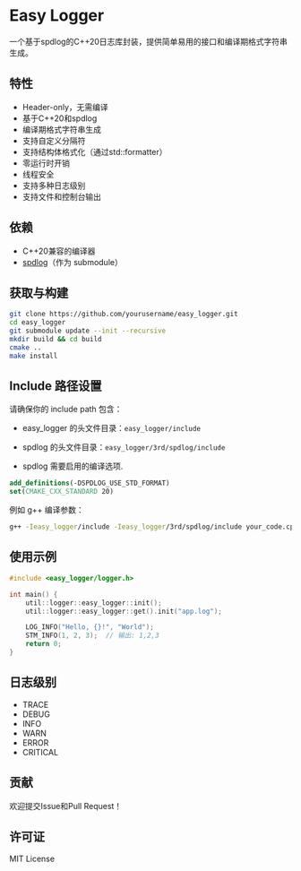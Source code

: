 # Easy Logger

一个基于spdlog的C++20日志库封装，提供简单易用的接口和编译期格式字符串生成。

## 特性

- Header-only，无需编译
- 基于C++20和spdlog
- 编译期格式字符串生成
- 支持自定义分隔符
- 支持结构体格式化（通过std::formatter）
- 零运行时开销
- 线程安全
- 支持多种日志级别
- 支持文件和控制台输出

## 依赖

- C++20兼容的编译器
- [spdlog](https://github.com/gabime/spdlog)（作为 submodule）

## 获取与构建

```bash
git clone https://github.com/yourusername/easy_logger.git
cd easy_logger
git submodule update --init --recursive
mkdir build && cd build
cmake ..
make install
```

## Include 路径设置

请确保你的 include path 包含：
- easy_logger 的头文件目录：`easy_logger/include`
- spdlog 的头文件目录：`easy_logger/3rd/spdlog/include`

- spdlog 需要启用的编译选项.
```cmake
add_definitions(-DSPDLOG_USE_STD_FORMAT)
set(CMAKE_CXX_STANDARD 20)
```

例如 g++ 编译参数：
```bash
g++ -Ieasy_logger/include -Ieasy_logger/3rd/spdlog/include your_code.cpp
```

## 使用示例

```cpp
#include <easy_logger/logger.h>

int main() {
    util::logger::easy_logger::init();
    util::logger::easy_logger::get().init("app.log");

    LOG_INFO("Hello, {}!", "World");
    STM_INFO(1, 2, 3);  // 输出: 1,2,3
    return 0;
}
```

## 日志级别

- TRACE
- DEBUG
- INFO
- WARN
- ERROR
- CRITICAL

## 贡献

欢迎提交Issue和Pull Request！

## 许可证

MIT License

